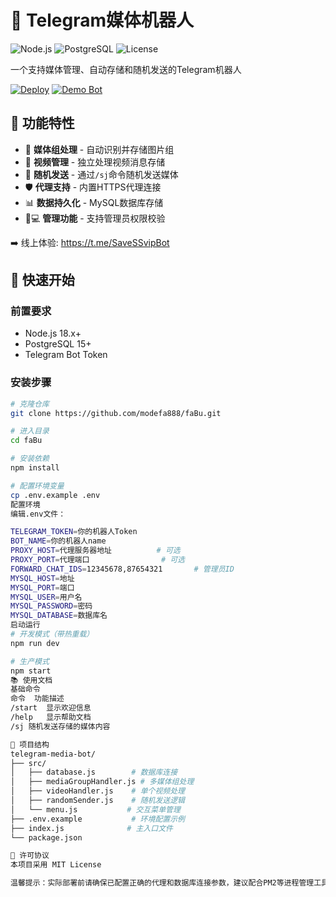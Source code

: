 # 🤖 Telegram媒体机器人

![Node.js](https://img.shields.io/badge/Node.js-18.x-green)
![PostgreSQL](https://img.shields.io/badge/PostgreSQL-15.x-blue)
![License](https://img.shields.io/badge/License-MIT-orange)

一个支持媒体管理、自动存储和随机发送的Telegram机器人

[![Deploy](https://img.shields.io/badge/Deploy_on-Replit-blue)](https://replit.com/github/yourusername/your-repo)
[![Demo Bot](https://img.shields.io/badge/Telegram-TestBot-blue)](https://t.me/your_demo_bot)

## 🌟 功能特性

- 📸 **媒体组处理** - 自动识别并存储图片组
- 🎥 **视频管理** - 独立处理视频消息存储
- 🎲 **随机发送** - 通过`/sj`命令随机发送媒体
- 🛡️ **代理支持** - 内置HTTPS代理连接
- 📊 **数据持久化** - MySQL数据库存储
- 👨💻 **管理功能** - 支持管理员权限校验

➡️ 线上体验: https://t.me/SaveSSvipBot

## 🚀 快速开始

### 前置要求
- Node.js 18.x+
- PostgreSQL 15+
- Telegram Bot Token

### 安装步骤
```bash
# 克隆仓库
git clone https://github.com/modefa888/faBu.git

# 进入目录
cd faBu

# 安装依赖
npm install

# 配置环境变量
cp .env.example .env
配置环境
编辑.env文件：

TELEGRAM_TOKEN=你的机器人Token
BOT_NAME=你的机器人name
PROXY_HOST=代理服务器地址          # 可选
PROXY_PORT=代理端口                # 可选
FORWARD_CHAT_IDS=12345678,87654321       # 管理员ID
MYSQL_HOST=地址
MYSQL_PORT=端口
MYSQL_USER=用户名
MYSQL_PASSWORD=密码
MYSQL_DATABASE=数据库名
启动运行
# 开发模式（带热重载）
npm run dev

# 生产模式
npm start
📚 使用文档
基础命令
命令	功能描述
/start	显示欢迎信息
/help	显示帮助文档
/sj	随机发送存储的媒体内容

🧩 项目结构
telegram-media-bot/
├── src/
│   ├── database.js        # 数据库连接
│   ├── mediaGroupHandler.js # 多媒体组处理
│   ├── videoHandler.js    # 单个视频处理
│   ├── randomSender.js    # 随机发送逻辑
│   └── menu.js           # 交互菜单管理
├── .env.example           # 环境配置示例
├── index.js              # 主入口文件
└── package.json

📜 许可协议
本项目采用 MIT License

温馨提示：实际部署前请确保已配置正确的代理和数据库连接参数，建议配合PM2等进程管理工具使用。
